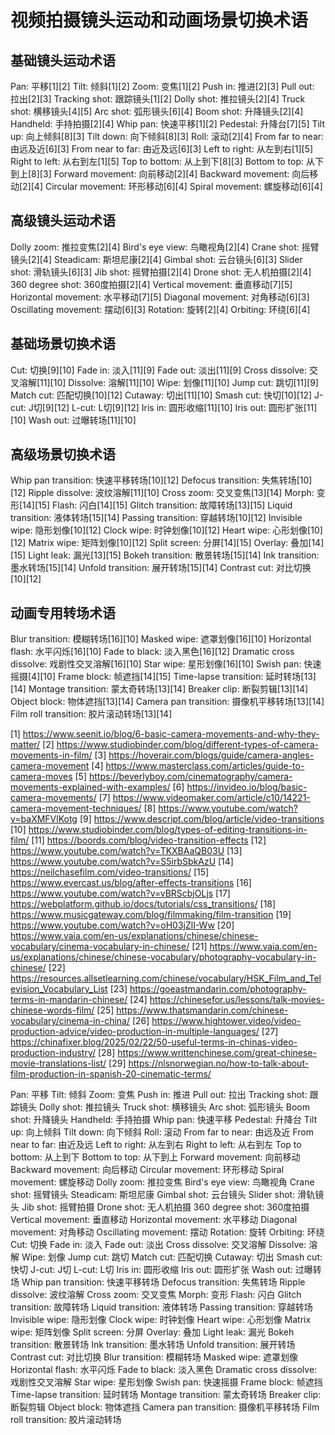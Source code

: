 # 视频拍摄镜头运动和动画场景切换术语

## 基础镜头运动术语

Pan: 平移[1][2]
Tilt: 倾斜[1][2]
Zoom: 变焦[1][2]
Push in: 推进[2][3]
Pull out: 拉出[2][3]
Tracking shot: 跟踪镜头[1][2]
Dolly shot: 推拉镜头[2][4]
Truck shot: 横移镜头[4][5]
Arc shot: 弧形镜头[6][4]
Boom shot: 升降镜头[2][4]
Handheld: 手持拍摄[2][4]
Whip pan: 快速平移[1][2]
Pedestal: 升降台[7][5]
Tilt up: 向上倾斜[8][3]
Tilt down: 向下倾斜[8][3]
Roll: 滚动[2][4]
From far to near: 由远及近[6][3]
From near to far: 由近及远[6][3]
Left to right: 从左到右[1][5]
Right to left: 从右到左[1][5]
Top to bottom: 从上到下[8][3]
Bottom to top: 从下到上[8][3]
Forward movement: 向前移动[2][4]
Backward movement: 向后移动[2][4]
Circular movement: 环形移动[6][4]
Spiral movement: 螺旋移动[6][4]

## 高级镜头运动术语

Dolly zoom: 推拉变焦[2][4]
Bird's eye view: 鸟瞰视角[2][4]
Crane shot: 摇臂镜头[2][4]
Steadicam: 斯坦尼康[2][4]
Gimbal shot: 云台镜头[6][3]
Slider shot: 滑轨镜头[6][3]
Jib shot: 摇臂拍摄[2][4]
Drone shot: 无人机拍摄[2][4]
360 degree shot: 360度拍摄[2][4]
Vertical movement: 垂直移动[7][5]
Horizontal movement: 水平移动[7][5]
Diagonal movement: 对角移动[6][3]
Oscillating movement: 摆动[6][3]
Rotation: 旋转[2][4]
Orbiting: 环绕[6][4]

## 基础场景切换术语

Cut: 切换[9][10]
Fade in: 淡入[11][9]
Fade out: 淡出[11][9]
Cross dissolve: 交叉溶解[11][10]
Dissolve: 溶解[11][10]
Wipe: 划像[11][10]
Jump cut: 跳切[11][9]
Match cut: 匹配切换[10][12]
Cutaway: 切出[11][10]
Smash cut: 快切[10][12]
J-cut: J切[9][12]
L-cut: L切[9][12]
Iris in: 圆形收缩[11][10]
Iris out: 圆形扩张[11][10]
Wash out: 过曝转场[11][10]

## 高级场景切换术语

Whip pan transition: 快速平移转场[10][12]
Defocus transition: 失焦转场[10][12]
Ripple dissolve: 波纹溶解[11][10]
Cross zoom: 交叉变焦[13][14]
Morph: 变形[14][15]
Flash: 闪白[14][15]
Glitch transition: 故障转场[13][15]
Liquid transition: 液体转场[15][14]
Passing transition: 穿越转场[10][12]
Invisible wipe: 隐形划像[10][12]
Clock wipe: 时钟划像[10][12]
Heart wipe: 心形划像[10][12]
Matrix wipe: 矩阵划像[10][12]
Split screen: 分屏[14][15]
Overlay: 叠加[14][15]
Light leak: 漏光[13][15]
Bokeh transition: 散景转场[15][14]
Ink transition: 墨水转场[15][14]
Unfold transition: 展开转场[15][14]
Contrast cut: 对比切换[10][12]

## 动画专用转场术语

Blur transition: 模糊转场[16][10]
Masked wipe: 遮罩划像[16][10]
Horizontal flash: 水平闪烁[16][10]
Fade to black: 淡入黑色[16][12]
Dramatic cross dissolve: 戏剧性交叉溶解[16][10]
Star wipe: 星形划像[16][10]
Swish pan: 快速摇摄[4][10]
Frame block: 帧遮挡[14][15]
Time-lapse transition: 延时转场[13][14]
Montage transition: 蒙太奇转场[13][14]
Breaker clip: 断裂剪辑[13][14]
Object block: 物体遮挡[13][14]
Camera pan transition: 摄像机平移转场[13][14]
Film roll transition: 胶片滚动转场[13][14]

[1] https://www.seenit.io/blog/6-basic-camera-movements-and-why-they-matter/
[2] https://www.studiobinder.com/blog/different-types-of-camera-movements-in-film/
[3] https://hoverair.com/blogs/guide/camera-angles-camera-movement
[4] https://www.masterclass.com/articles/guide-to-camera-moves
[5] https://beverlyboy.com/cinematography/camera-movements-explained-with-examples/
[6] https://invideo.io/blog/basic-camera-movements/
[7] https://www.videomaker.com/article/c10/14221-camera-movement-techniques/
[8] https://www.youtube.com/watch?v=baXMFVlKotg
[9] https://www.descript.com/blog/article/video-transitions
[10] https://www.studiobinder.com/blog/types-of-editing-transitions-in-film/
[11] https://boords.com/blog/video-transition-effects
[12] https://www.youtube.com/watch?v=TKXBAaQB03U
[13] https://www.youtube.com/watch?v=S5irbSbkAzU
[14] https://neilchasefilm.com/video-transitions/
[15] https://www.evercast.us/blog/after-effects-transitions
[16] https://www.youtube.com/watch?v=vBRScbjOLjs
[17] https://webplatform.github.io/docs/tutorials/css_transitions/
[18] https://www.musicgateway.com/blog/filmmaking/film-transition
[19] https://www.youtube.com/watch?v=oH03jZlI-Ww
[20] https://www.vaia.com/en-us/explanations/chinese/chinese-vocabulary/cinema-vocabulary-in-chinese/
[21] https://www.vaia.com/en-us/explanations/chinese/chinese-vocabulary/photography-vocabulary-in-chinese/
[22] https://resources.allsetlearning.com/chinese/vocabulary/HSK_Film_and_Television_Vocabulary_List
[23] https://goeastmandarin.com/photography-terms-in-mandarin-chinese/
[24] https://chinesefor.us/lessons/talk-movies-chinese-words-film/
[25] https://www.thatsmandarin.com/chinese-vocabulary/cinema-in-china/
[26] https://www.hightower.video/video-production-advice/video-production-in-multiple-languages/
[27] https://chinafixer.blog/2025/02/22/50-useful-terms-in-chinas-video-production-industry/
[28] https://www.writtenchinese.com/great-chinese-movie-translations-list/
[29] https://nlsnorwegian.no/how-to-talk-about-film-production-in-spanish-20-cinematic-terms/


Pan: 平移
Tilt: 倾斜
Zoom: 变焦
Push in: 推进
Pull out: 拉出
Tracking shot: 跟踪镜头
Dolly shot: 推拉镜头
Truck shot: 横移镜头
Arc shot: 弧形镜头
Boom shot: 升降镜头
Handheld: 手持拍摄
Whip pan: 快速平移
Pedestal: 升降台
Tilt up: 向上倾斜
Tilt down: 向下倾斜
Roll: 滚动
From far to near: 由远及近
From near to far: 由近及远
Left to right: 从左到右
Right to left: 从右到左
Top to bottom: 从上到下
Bottom to top: 从下到上
Forward movement: 向前移动
Backward movement: 向后移动
Circular movement: 环形移动
Spiral movement: 螺旋移动
Dolly zoom: 推拉变焦
Bird's eye view: 鸟瞰视角
Crane shot: 摇臂镜头
Steadicam: 斯坦尼康
Gimbal shot: 云台镜头
Slider shot: 滑轨镜头
Jib shot: 摇臂拍摄
Drone shot: 无人机拍摄
360 degree shot: 360度拍摄
Vertical movement: 垂直移动
Horizontal movement: 水平移动
Diagonal movement: 对角移动
Oscillating movement: 摆动
Rotation: 旋转
Orbiting: 环绕
Cut: 切换
Fade in: 淡入
Fade out: 淡出
Cross dissolve: 交叉溶解
Dissolve: 溶解
Wipe: 划像
Jump cut: 跳切
Match cut: 匹配切换
Cutaway: 切出
Smash cut: 快切
J-cut: J切
L-cut: L切
Iris in: 圆形收缩
Iris out: 圆形扩张
Wash out: 过曝转场
Whip pan transition: 快速平移转场
Defocus transition: 失焦转场
Ripple dissolve: 波纹溶解
Cross zoom: 交叉变焦
Morph: 变形
Flash: 闪白
Glitch transition: 故障转场
Liquid transition: 液体转场
Passing transition: 穿越转场
Invisible wipe: 隐形划像
Clock wipe: 时钟划像
Heart wipe: 心形划像
Matrix wipe: 矩阵划像
Split screen: 分屏
Overlay: 叠加
Light leak: 漏光
Bokeh transition: 散景转场
Ink transition: 墨水转场
Unfold transition: 展开转场
Contrast cut: 对比切换
Blur transition: 模糊转场
Masked wipe: 遮罩划像
Horizontal flash: 水平闪烁
Fade to black: 淡入黑色
Dramatic cross dissolve: 戏剧性交叉溶解
Star wipe: 星形划像
Swish pan: 快速摇摄
Frame block: 帧遮挡
Time-lapse transition: 延时转场
Montage transition: 蒙太奇转场
Breaker clip: 断裂剪辑
Object block: 物体遮挡
Camera pan transition: 摄像机平移转场
Film roll transition: 胶片滚动转场